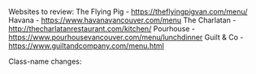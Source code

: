 Websites to review:
The Flying Pig - https://theflyingpigvan.com/menu/
Havana - https://www.havanavancouver.com/menu
The Charlatan - http://thecharlatanrestaurant.com/kitchen/
Pourhouse - https://www.pourhousevancouver.com/menu/lunchdinner
Guilt & Co - https://www.guiltandcompany.com/menu.html

Class-name changes:
